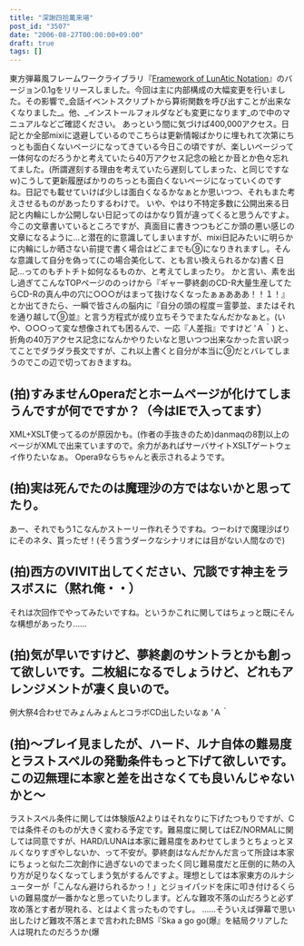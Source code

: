 ```yaml
---
title: "深謝四拾萬来場"
post_id: "3507"
date: "2006-08-27T00:00:00+09:00"
draft: true
tags: []
---
```



東方弾幕風フレームワークライブラリ『[Framework of LunAtic Notation](/tag/flan)』のバージョン0.1gをリリースしました。今回は主に内部構成の大幅変更を行いました。その影響で_会話イベントスクリプトから算術関数を呼び出すことが出来なくなりました_。他、_インストールフォルダなども変更になります_ので中のマニュアルなどご確認ください。  あっという間に気づけば400,000アクセス。日記とか全部mixiに退避しているのでこちらは更新情報ばかりに埋もれて次第にちっとも面白くないページになってきている今日この頃ですが、楽しいページって一体何なのだろうかと考えていたら40万アクセス記念の絵とか音とか色々忘れてました。(所謂遅刻する理由を考えていたら遅刻してしまった、と同じですなｗ)こうして更新履歴ばかりのちっとも面白くないページになっていくのですね。日記でも載せていけば少しは面白くなるかなぁとか思いつつ、それもまた考えさせるものがあったりするわけで。 いや、やはり不特定多数に公開出来る日記と内輪にしか公開しない日記ってのはかなり質が違ってくると思うんですよ。今この文章書いているところですが、真面目に書きつつもどこか頭の悪い感じの文章になるように…と潜在的に意識してしまいますが、mixi日記みたいに明らかに内輪にしか晒さない前提で書く場合はどこまでも⑨になりきれますし。そんな意識して自分を偽って(この場合美化して、とも言い換えられるかな)書く日記…ってのもチトチト如何なるものか、と考えてしまったり。 かと言い、素を出し過ぎてこんなTOPページののっけから『ギャー夢終劇のCD-R大量生産してたらCD-Rの真ん中の穴に○○○がはまって抜けなくなったぁぁあああ！！１！』とか出てきたら、一瞬で皆さんの脳内に『自分の頭の程度＝霊夢並、またはそれを通り越して⑨並』と言う方程式が成り立ちそうでまたなんだかなぁと。(いや、○○○って変な想像されても困るんで、一応『人差指』ですけど 'Ａ｀) と、折角の40万アクセス記念になんかやりたいなと思いつつ出来なかった言い訳ってことでダラダラ長文ですが、これ以上書くと自分が本当に⑨だとバレてしまうのでこの辺で切っておきますね。
## (拍)すみませんOperaだとホームページが化けてしまうんですが何でですか？（今はIEで入ってます）
XML+XSLT使ってるのが原因かも。(作者の手抜きのため)danmaqの8割以上のページがXMLで出来ていますので。余力があればサーバサイトXSLTゲートウェイ作りたいなぁ。 Opera9ならちゃんと表示されるようです。
## (拍)実は死んでたのは魔理沙の方ではないかと思ってたり。
あー、それでもう1こなんかストーリー作れそうですね。つーわけで魔理沙ばりにそのネタ、貰ったぜ！(そう言うダークなシナリオには目がない人間なので)
## (拍)西方のVIVIT出してください、冗談です神主をラスボスに（黙れ俺・・）
それは次回作でやってみたいですね。というかこれに関してはちょっと既にそんな構想があったり……
## (拍)気が早いですけど、夢終劇のサントラとかも創って欲しいです。二枚組になるでしょうけど、どれもアレンジメントが凄く良いので。
例大祭4合わせでみょんみょんとコラボCD出したいなぁ 'Ａ｀
## (拍)～プレイ見ましたが、ハード、ルナ自体の難易度とラストスペルの発動条件もっと下げて欲しいです。この辺無理に本家と差を出さなくても良いんじゃないかと～
ラストスペル条件に関しては体験版A2よりはそれなりに下げたつもりですが、Cでは条件そのものが大きく変わる予定です。難易度に関してはEZ/NORMALに関しては同意ですが、HARD/LUNAは本家に難易度をあわせてしまうとちょっとヌルくなりすぎやしないか、って不安が。夢終劇はなんだかんだ言って所詮は本家にちょっと似た二次創作に過ぎないのでまったく同じ難易度だと圧倒的に熱の入り方が足りなくなってしまう気がするんですよ。理想としては本家東方のルナシューターが「こんなん避けられるかっ！」とジョイパッドを床に叩き付けるくらいの難易度が一番かなと思っていたりします。どんな難攻不落の山だろうと必ず攻め落とす者が現れる、とはよく言ったものですし。 ……そういえば弾幕で思い出したけど難攻不落とまで言われたBMS『Ska a go go(爆』を結局クリアした人は現れたのだろうか(爆
